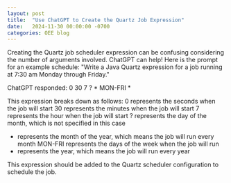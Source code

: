 ```yaml
---
layout: post
title:  "Use ChatGPT to Create the Quartz Job Expression"
date:   2024-11-30 00:00:00 -0700
categories: OEE blog
---
```

Creating the Quartz job scheduler expression can be confusing considering the number of arguments involved. ChatGPT can help! Here is the prompt for an example schedule: "Write a Java Quartz expression for a job running at 7:30 am Monday through Friday."

ChatGPT responded:
0 30 7 ? * MON-FRI *

This expression breaks down as follows:
0 represents the seconds when the job will start
30 represents the minutes when the job will start
7 represents the hour when the job will start
? represents the day of the month, which is not specified in this case
* represents the month of the year, which means the job will run every month
MON-FRI represents the days of the week when the job will run
* represents the year, which means the job will run every year

This expression should be added to the Quartz scheduler configuration to schedule the job.